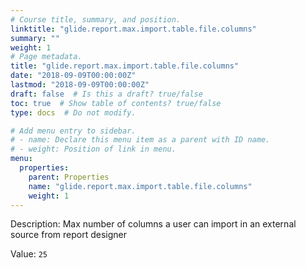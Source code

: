 ```yaml
---
# Course title, summary, and position.
linktitle: "glide.report.max.import.table.file.columns"
summary: ""
weight: 1
# Page metadata.
title: "glide.report.max.import.table.file.columns"
date: "2018-09-09T00:00:00Z"
lastmod: "2018-09-09T00:00:00Z"
draft: false  # Is this a draft? true/false
toc: true  # Show table of contents? true/false
type: docs  # Do not modify.

# Add menu entry to sidebar.
# - name: Declare this menu item as a parent with ID name.
# - weight: Position of link in menu.
menu:
  properties:
    parent: Properties
    name: "glide.report.max.import.table.file.columns"
    weight: 1
---
```


Description: Max number of columns a user can import in an external source from report designer


Value: `25`